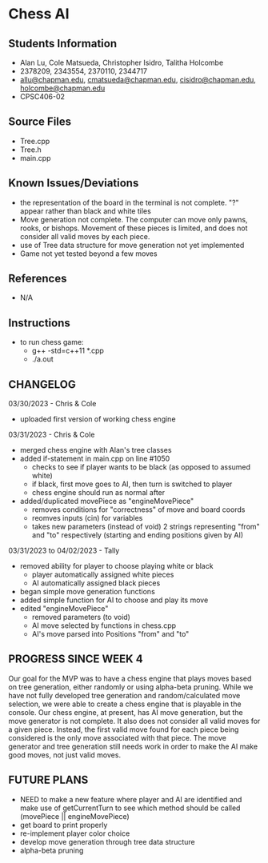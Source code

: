 # Chess AI

## Students Information
- Alan Lu, Cole Matsueda, Christopher Isidro, Talitha Holcombe
- 2378209, 2343554, 2370110, 2344717
- allu@chapman.edu, cmatsueda@chapman.edu, cisidro@chapman.edu, holcombe@chapman.edu
- CPSC406-02

## Source Files
- Tree.cpp
- Tree.h
- main.cpp

## Known Issues/Deviations
- the representation of the board in the terminal is not complete. "?" appear rather than black and white tiles
- Move generation not complete. The computer can move only pawns, rooks, or bishops. Movement of these pieces is limited, and does not consider all valid moves by each piece.
- use of Tree data structure for move generation not yet implemented
- Game not yet tested beyond a few moves

## References
- N/A

## Instructions
- to run chess game:
    - g++ -std=c++11 *.cpp
    - ./a.out

## CHANGELOG
03/30/2023 - Chris & Cole
- uploaded first version of working chess engine 

03/31/2023 - Chris & Cole
- merged chess engine with Alan's tree classes
- added if-statement in main.cpp on line #1050 
    - checks to see if player wants to be black (as opposed to assumed white) 
    - if black, first move goes to AI, then turn is switched to player
    - chess engine should run as normal after
- added/duplicated movePiece as "engineMovePiece"
    - removes conditions for "correctness" of move and board coords
    - reomves inputs (cin) for variables
    - takes new parameters (instead of void) 2 strings representing "from" and "to" respectively (starting and ending positions given by AI)

03/31/2023 to 04/02/2023 - Tally
- removed ability for player to choose playing white or black
    - player automatically assigned white pieces
    - AI automatically assigned black pieces
- began simple move generation functions
- added simple function for AI to choose and play its move
- edited "engineMovePiece"
    - removed parameters (to void)
    - AI move selected by functions in chess.cpp
    - AI's move parsed into Positions "from" and "to"
    
## PROGRESS SINCE WEEK 4
Our goal for the MVP was to have a chess engine that plays moves based on tree generation, either randomly or using alpha-beta pruning. While we have not fully developed tree generation and random/calculated move selection, we were able to create a chess engine that is playable in the console. Our chess engine, at present, has AI move generation, but the move generator is not complete. It also does not consider all valid moves for a given piece. Instead, the first valid move found for each piece being considered is the only move associated with that piece. The move generator and tree generation still needs work in order to make the AI make good moves, not just valid moves.
## FUTURE PLANS 
- NEED to make a new feature where player and AI are identified and make use of getCurrentTurn to see which method should be called (movePiece || engineMovePiece)
- get board to print properly
- re-implement player color choice
- develop move generation through tree data structure
- alpha-beta pruning
